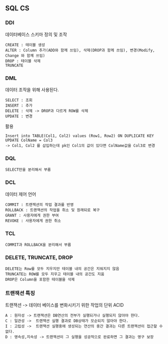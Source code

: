 ## SQL CS

### DDl

데이터베이스 스키마 정의 및 조작

```
CREATE : 테이블 생성
ALTER : Column 추가(ADD와 함께 쓰임), 삭제(DROP과 함께 쓰임), 변경(Modify, Change 와 함께 쓰임)
DROP : 테이블 삭제
TRUNCATE
```

### DML

데이터 조작을 위해 사용된다.

```
SELECT : 조회
INSERT : 추가
DELETE : 삭제 -> DROP과 다르게 ROW를 삭제
UPDATE : 변경
```

활용

```
Insert into TABLE(Col1, Col2) values (Row1, Row2) ON DUPLICATE KEY UPDATE ColName = Col3
-> Col1, Col2 를 삽입하는데 pk인 Col1의 값이 있다면 ColName값을 Col3로 변경
```

### DQL

```
SELECT만을 분리해서 부름
```

### DCL

데이터 제어 언어

```
COMMIT : 트랜잭션의 작업 결과를 반영
ROLLBACK : 트랜잭션의 작업을 취소 및 원래되로 복구
GRANT : 사용자에게 권한 부여
REVOKE : 사용자에게 권한 취소
```

### TCL

```
COMMIT과 ROLLBACK을 분리해서 부름
```

### DELETE, TRUNCATE, DROP

```
DELETE는 Row를 모두 지우지만 테이블 내의 공간은 지워지지 않음
TRUNCATE는 ROW를 모두 지우고 테이블 내의 공간도 지움
DROP은 Column을 포함한 테이블을 삭제
```

### 트랜잭션 특징

트랜잭션 -> 데이터 베이스를 변화시키기 위한 작업의 단위
ACID

```
A : 원자성 -> 트랜잭션은 DB연산의 전부가 실행되거나 실행되지 않아야 한다.
C : 일관성 ->  트랜잭션 실행 결과로 DB상태가 모순되지 않아야 한다.
I : 고립성 ->  트랜잭션 실행중에 생성되는 연산의 중간 결과는 다른 트랜잭션이 접근할 수 없다.
D : 영속성,지속성 -> 트랜잭션이 그 실행을 성공적으로 완료하면 그 결과는 영구 보장
```
